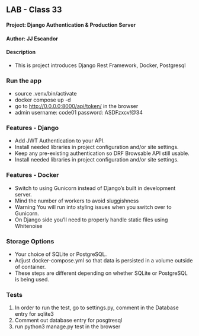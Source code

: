 ## LAB - Class 33

#### Project: Django Authentication & Production Server
#### Author: JJ Escandor

#### Description
 - This is project introduces Django Rest Framework, Docker, Postgresql

### Run the app
 - source .venv/bin/activate
 - docker compose up -d
 - go to http://0.0.0.0:8000/api/token/ in the browser
 - admin username: code01 password: ASDFzxcv!@34 

### Features - Django
- Add JWT Authentication to your API.
- Install needed libraries in project configuration and/or site settings.
- Keep any pre-existing authentication so DRF Browsable API still usable.
- Install needed libraries in project configuration and/or site settings.
### Features - Docker
- Switch to using Gunicorn instead of Django’s built in development server.
- Mind the number of workers to avoid sluggishness
- Warning You will run into styling issues when you switch over to Gunicorn.
- On Django side you’ll need to properly handle static files using Whitenoise
### Storage Options
- Your choice of SQLite or PostgreSQL.
- Adjust docker-compose.yml so that data is persisted in a volume outside of container.
- These steps are different depending on whether SQLite or PostgreSQL is being used.


### Tests
1. In order to run the test, go to settings.py, comment in the Database entry for sqlite3
1. Comment out database entry for posgtresql
1. run python3 manage.py test in the browser
